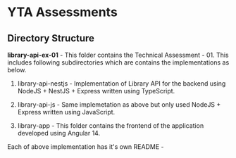 # YTA Assessments

## Directory Structure

**library-api-ex-01**  - This folder contains the Technical Assessment - 01. This includes following subdirectories which are contains the implementations as below.

1. library-api-nestjs - Implementation of Library API for the backend using NodeJS + NestJS + Express written using TypeScript.

2. library-api-js - Same implemetation as above but only used NodeJS + Express written using JavaScript.

3. library-app - This folder contains the frontend of the application developed using Angular 14. 

Each of above implementation has it's own README -

